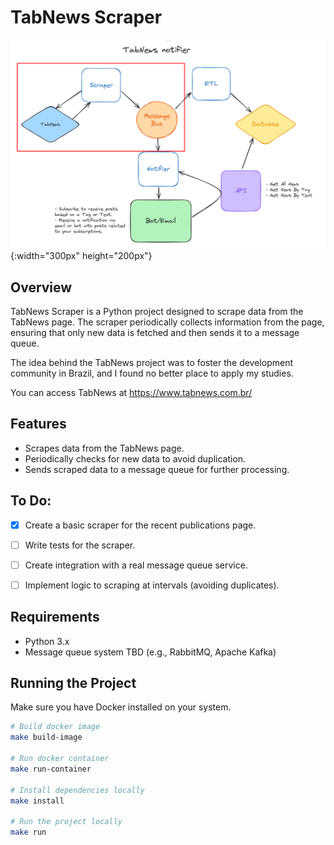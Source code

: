 # TabNews Scraper

![General project architecture focusing on the scraper](assets/tabnews-scraper-archtecture.png){:width="300px" height="200px"}



## Overview

TabNews Scraper is a Python project designed to scrape data from the TabNews page. The scraper periodically collects information from the page, ensuring that only new data is fetched and then sends it to a message queue.

The idea behind the TabNews project was to foster the development community in Brazil, and I found no better place to apply my studies.

You can access TabNews at https://www.tabnews.com.br/

## Features

- Scrapes data from the TabNews page.
- Periodically checks for new data to avoid duplication.
- Sends scraped data to a message queue for further processing.

## To Do:
- [x] Create a basic scraper for the recent publications page.
- [ ] Write tests for the scraper.
- [ ] Create integration with a real message queue service.
- [ ] Implement logic to scraping at intervals (avoiding duplicates).


## Requirements

- Python 3.x
- Message queue system TBD (e.g., RabbitMQ, Apache Kafka)

## Running the Project

Make sure you have Docker installed on your system.

```bash
# Build docker image
make build-image

# Run docker container
make run-container

# Install dependencies locally
make install

# Run the project locally
make run